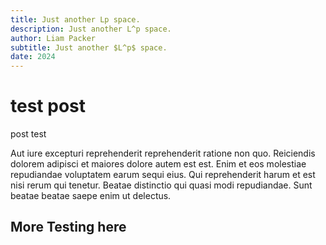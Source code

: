 ```yaml
---
title: Just another Lp space.
description: Just another L^p space.
author: Liam Packer
subtitle: Just another $L^p$ space.
date: 2024
---
```

# test post
post test



Aut iure excepturi reprehenderit reprehenderit ratione non quo. Reiciendis dolorem adipisci et maiores dolore autem est est. Enim et eos molestiae repudiandae voluptatem earum sequi eius. Qui reprehenderit harum et est nisi rerum qui tenetur. Beatae distinctio qui quasi modi repudiandae. Sunt beatae beatae saepe enim ut delectus.

## More Testing here
